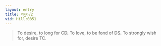 ```yaml
---
layout: entry
title: གདུང་√2
vid: Hill:0851
---
```

> To desire, to long for CD\. To love, to be fond of DS\. To strongly wish for, desire TC\.


